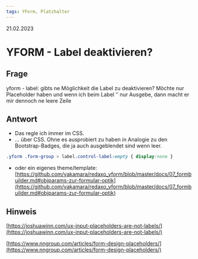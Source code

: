 ```yaml
---
tags: YForm, Platzhalter
---
```


21.02.2023

# YFORM - Label deaktivieren?


## Frage

yform - label: gibts ne Möglichkeit die Label zu deaktivieren? Möchte nur Placeholder haben und wenn ich beim Label ‘’ nur Ausgebe, dann macht er mir dennoch ne leere Zeile

## Antwort

- Das regle ich immer im CSS.
- ... über CSS. Ohne es ausprobiert zu haben in Analogie zu den Bootstrap-Badges, die ja auch ausgeblendet sind wenn leer.  
``` css
.yform .form-group > label.control-label:empty { display:none }
```
- oder ein eigenes theme/template: [https://github.com/yakamara/redaxo_yform/blob/master/docs/07_formbuilder.md#objparams-zur-formular-optik](https://github.com/yakamara/redaxo_yform/blob/master/docs/07_formbuilder.md#objparams-zur-formular-optik)

## Hinweis

[https://joshuawinn.com/ux-input-placeholders-are-not-labels/](https://joshuawinn.com/ux-input-placeholders-are-not-labels/)

[https://www.nngroup.com/articles/form-design-placeholders/](https://www.nngroup.com/articles/form-design-placeholders/)

